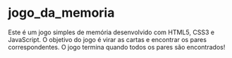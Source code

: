 # jogo_da_memoria
 Este é um jogo simples de memória desenvolvido com HTML5, CSS3 e JavaScript. O objetivo do jogo é virar as cartas e encontrar os pares correspondentes. O jogo termina quando todos os pares são encontrados!
